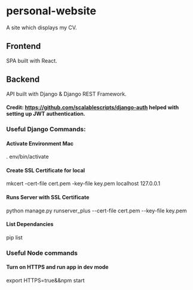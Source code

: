# personal-website
A site which displays my CV.

## Frontend
SPA built with React.

## Backend
API built with Django & Django REST Framework.

#### Credit: https://github.com/scalablescripts/django-auth helped with setting up JWT authentication.

### Useful Django Commands: 

#### Activate Environment Mac
. env/bin/activate

#### Create SSL Certificate for local
mkcert -cert-file cert.pem -key-file key.pem localhost 127.0.0.1

#### Runs Server with SSL Certificate
python manage.py runserver_plus --cert-file cert.pem --key-file key.pem

#### List Dependancies
pip list

### Useful Node commands

#### Turn on HTTPS and run app in dev mode
export HTTPS=true&&npm start